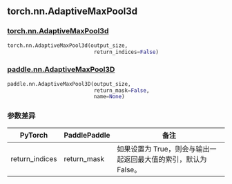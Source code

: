 ## torch.nn.AdaptiveMaxPool3d
### [torch.nn.AdaptiveMaxPool3d](https://pytorch.org/docs/stable/generated/torch.nn.AdaptiveMaxPool3d.html?highlight=nn+adaptivemaxpool3d#torch.nn.AdaptiveMaxPool3d)

```python
torch.nn.AdaptiveMaxPool3d(output_size, 
                            return_indices=False)
```

### [paddle.nn.AdaptiveMaxPool3D](https://www.paddlepaddle.org.cn/documentation/docs/zh/api/paddle/nn/AdaptiveMaxPool3D_cn.html#adaptivemaxpool3d)

```python
paddle.nn.AdaptiveMaxPool3D(output_size, 
                            return_mask=False, 
                            name=None)
```
### 参数差异
| PyTorch       | PaddlePaddle | 备注                                                   |
| ------------- | ------------ | ------------------------------------------------------ |
| return_indices| return_mask  | 如果设置为 True，则会与输出一起返回最大值的索引，默认为 False。 | 
